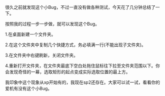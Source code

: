 

很久之前就发现这个小Bug，不过一直没有做各种测试，今天花了几分钟总结了一下。

按照我的过程一步一步做，就可以发现这个Bug。

1.在桌面新建一个文件夹。

2.在这个文件夹中复制几个快捷方式，务必填满一行(不能出现子文件夹)。

3.在文件夹中右键刷新，关闭文件夹。

4.重新打开文件夹，在文件夹最底下空白处拖住鼠标往下拉至文件夹范围以下。你会发现奇怪的一幕，选取矩形的起点变成实际选取位置的最上方。

我印象中这个现象从xp开始有的，我现在sp2还存在。大家可以试一试，看看你的爱机有没有这个小Bug。


